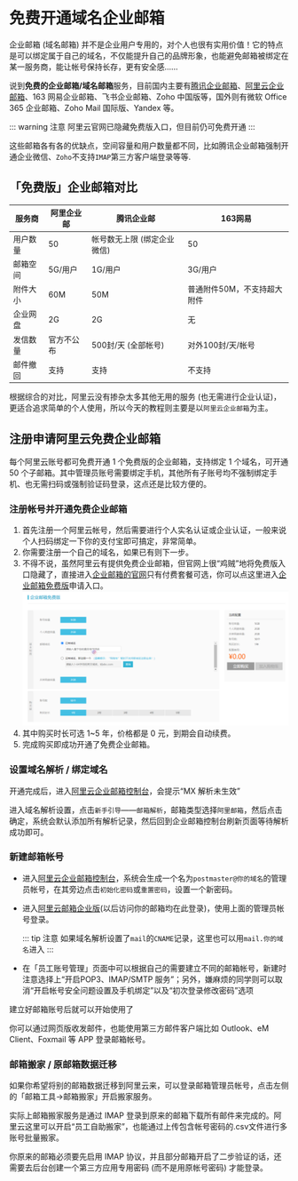 # 免费开通域名企业邮箱

企业邮箱 (域名邮箱) 并不是企业用户专用的，对个人也很有实用价值！它的特点是可以绑定属于自己的域名，不仅能提升自己的品牌形象，也能避免邮箱被绑定在某一服务商，能让帐号保持长存，更有安全感……

说到**免费的企业邮箱/域名邮箱**服务，目前国内主要有[腾讯企业邮箱](https://work.weixin.qq.com/mail/)、[阿里云企业邮箱](https://wanwang.aliyun.com/mail?source=5176.11533457&userCode=oxcen86u)、163 网易企业邮箱、飞书企业邮箱、Zoho 中国版等，国外则有微软 Office 365 企业邮箱、Zoho Mail 国际版、Yandex 等。

::: warning 注意
阿里云官网已隐藏免费版入口，但目前仍可免费开通
:::

这些邮箱各有各的优缺点，空间容量和用户数量都不同，比如腾讯企业邮箱强制开通企业微信、`Zoho`不支持`IMAP`第三方客户端登录等等.

## 「免费版」企业邮箱对比

|服务商|阿里企业邮|腾讯企业邮|163网易|
|------|---------|----------|------|
|用户数量|50|帐号数无上限 (绑定企业微信)|50|
|邮箱空间|5G/用户|1G/用户|3G/用户|
|附件大小|60M|50M|普通附件50M，不支持超大附件|
|企业网盘|2G|2G|无|
|发信数量|官方不公布|500封/天 (全部帐号)|对外100封/天/帐号|
|邮件撤回|支持|支持|不支持|

根据综合的对比，阿里云没有掺杂太多其他无用的服务 (也无需进行企业认证)，更适合追求简单的个人使用，所以今天的教程则主要是以`阿里云企业邮箱`为主。

## 注册申请阿里云免费企业邮箱

每个阿里云账号都可免费开通 1 个免费版的企业邮箱，支持绑定 1 个域名，可开通 50 个子邮箱。其中管理员账号需要绑定手机，其他所有子账号均不强制绑定手机、也无需扫码或强制验证码登录，这点还是比较方便的。

### 注册帐号并开通免费企业邮箱

1. 首先注册一个阿里云帐号，然后需要进行个人实名认证或企业认证，一般来说个人扫码绑定一下你的支付宝即可搞定，非常简单。
2. 你需要注册一个自己的域名，如果已有则下一步。
3. 不得不说，虽然阿里云有提供免费企业邮箱，但官网上很“鸡贼”地将免费版入口隐藏了，直接进入[企业邮箱的官网](https://wanwang.aliyun.com/mail?source=5176.11533457&userCode=oxcen86u)只有付费套餐可选，你可以点这里进入[企业邮箱免费版](https://common-buy.aliyun.com/?commodityCode=alimail&specCode=lx_18482)申请入口。
   ![企业邮箱免费版](/assets/img/alimail.png "企业邮箱免费版")
4. 其中购买时长可选 1~5 年，价格都是 0 元，到期会自动续费。
5. 完成购买即成功开通了免费企业邮箱。

### 设置域名解析 / 绑定域名

开通完成后，进入[阿里云企业邮箱控制台](https://alimail.console.aliyun.com/)，会提示“MX 解析未生效”

进入域名解析设置，点击`新手引导`——`邮箱解析`，邮箱类型选择`阿里邮箱`，然后点击确定，系统会默认添加所有解析记录，然后回到企业邮箱控制台刷新页面等待解析成功即可。

### 新建邮箱帐号

* 进入[阿里云企业邮箱控制台](https://alimail.console.aliyun.com/)，系统会生成一个名为`postmaster@你的域名`的管理员帐号，在其旁边点击`初始化密码`或`重置密码`，设置一个新密码。

* 进入[阿里云邮箱企业版](https://qiye.aliyun.com/)(以后访问你的邮箱均在此登录)，使用上面的管理员帐号登录。
  
  ::: tip 注意
  如果域名解析设置了`mail`的`CNAME`记录，这里也可以用`mail.你的域名`进入
  :::

* 在「员工账号管理」页面中可以根据自己的需要建立不同的邮箱帐号，新建时注意选择上“开启POP3、IMAP/SMTP 服务”；另外，嫌麻烦的同学则可以取消“开启帐号安全问题设置及手机绑定”以及“初次登录修改密码”选项

建立好邮箱账号后就可以开始使用了

你可以通过网页版收发邮件，也能使用第三方邮件客户端比如 Outlook、eM Client、Foxmail 等 APP 登录邮箱帐号。

### 邮箱搬家 / 原邮箱数据迁移

如果你希望将别的邮箱数据迁移到阿里云来，可以登录邮箱管理员帐号，点击左侧的「邮箱工具→邮箱搬家」开启搬家服务。

实际上邮箱搬家服务是通过 IMAP 登录到原来的邮箱下载所有邮件来完成的。阿里云这里可以开启“员工自助搬家”，也能通过上传包含帐号密码的.csv文件进行多账号批量搬家。

你原来的邮箱必须要先启用 IMAP 协议，并且部分邮箱开启了二步验证的话，还需要去后台创建一个第三方应用专用密码 (而不是用原帐号密码) 才能登录。
